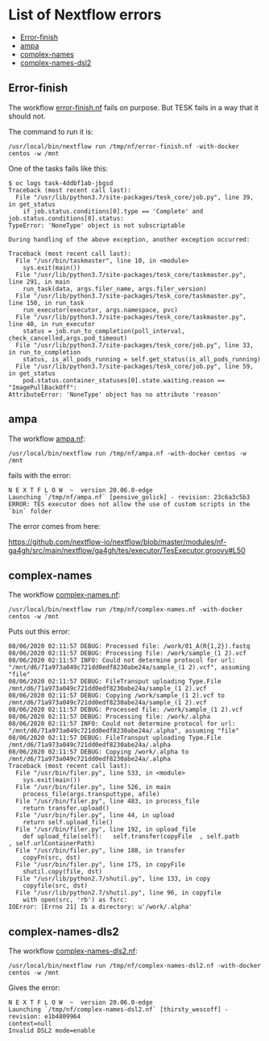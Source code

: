 # List of Nextflow errors

* [Error-finish](#Error-finish)
* [ampa](#ampa)
* [complex-names](#complex-names)
* [complex-names-dsl2](#complex-names-dsl2)

## Error-finish

The workflow [error-finish.nf](https://github.com/nextflow-io/nextflow/blob/master/tests/error-finish.nf) fails on purpose. But TESK fails in a way that it should not.

The command to run it is:

```
/usr/local/bin/nextflow run /tmp/nf/error-finish.nf -with-docker centos -w /mnt
```

One of the tasks fails like this:

```
$ oc logs task-4ddbf1ab-jbgsd                  
Traceback (most recent call last):
  File "/usr/lib/python3.7/site-packages/tesk_core/job.py", line 39, in get_status
    if job.status.conditions[0].type == 'Complete' and job.status.conditions[0].status:
TypeError: 'NoneType' object is not subscriptable

During handling of the above exception, another exception occurred:

Traceback (most recent call last):
  File "/usr/bin/taskmaster", line 10, in <module>
    sys.exit(main())
  File "/usr/lib/python3.7/site-packages/tesk_core/taskmaster.py", line 291, in main
    run_task(data, args.filer_name, args.filer_version)
  File "/usr/lib/python3.7/site-packages/tesk_core/taskmaster.py", line 150, in run_task
    run_executor(executor, args.namespace, pvc)
  File "/usr/lib/python3.7/site-packages/tesk_core/taskmaster.py", line 40, in run_executor
    status = job.run_to_completion(poll_interval, check_cancelled,args.pod_timeout)
  File "/usr/lib/python3.7/site-packages/tesk_core/job.py", line 33, in run_to_completion
    status, is_all_pods_running = self.get_status(is_all_pods_running)
  File "/usr/lib/python3.7/site-packages/tesk_core/job.py", line 59, in get_status
    pod.status.container_statuses[0].state.waiting.reason == "ImagePullBackOff":
AttributeError: 'NoneType' object has no attribute 'reason'

```

## ampa

The workflow [ampa.nf](https://github.com/nextflow-io/nextflow/blob/master/tests/ampa.nf):
```
/usr/local/bin/nextflow run /tmp/nf/ampa.nf -with-docker centos -w /mnt
```

fails with the error:

```
N E X T F L O W  ~  version 20.06.0-edge
Launching `/tmp/nf/ampa.nf` [pensive_golick] - revision: 23c6a3c5b3
ERROR: TES executor does not allow the use of custom scripts in the `bin` folder
```

The error comes from here:

<https://github.com/nextflow-io/nextflow/blob/master/modules/nf-ga4gh/src/main/nextflow/ga4gh/tes/executor/TesExecutor.groovy#L50>

## complex-names

The workflow [complex-names.nf](https://github.com/nextflow-io/nextflow/blob/master/tests/complex-names.nf):
```
/usr/local/bin/nextflow run /tmp/nf/complex-names.nf -with-docker centos -w /mnt
```

Puts out this error:
```
08/06/2020 02:11:57 DEBUG: Processed file: /work/01_A(R{1,2}).fastq
08/06/2020 02:11:57 DEBUG: Processing file: /work/sample_(1 2).vcf
08/06/2020 02:11:57 INFO: Could not determine protocol for url: "/mnt/d6/71a973a049c721dd0edf8230abe24a/sample_(1 2).vcf", assuming "file"
08/06/2020 02:11:57 DEBUG: FileTransput uploading Type.File /mnt/d6/71a973a049c721dd0edf8230abe24a/sample_(1 2).vcf
08/06/2020 02:11:57 DEBUG: Copying /work/sample_(1 2).vcf to /mnt/d6/71a973a049c721dd0edf8230abe24a/sample_(1 2).vcf
08/06/2020 02:11:57 DEBUG: Processed file: /work/sample_(1 2).vcf
08/06/2020 02:11:57 DEBUG: Processing file: /work/.alpha
08/06/2020 02:11:57 INFO: Could not determine protocol for url: "/mnt/d6/71a973a049c721dd0edf8230abe24a/.alpha", assuming "file"
08/06/2020 02:11:57 DEBUG: FileTransput uploading Type.File /mnt/d6/71a973a049c721dd0edf8230abe24a/.alpha
08/06/2020 02:11:57 DEBUG: Copying /work/.alpha to /mnt/d6/71a973a049c721dd0edf8230abe24a/.alpha
Traceback (most recent call last):
  File "/usr/bin/filer.py", line 533, in <module>
    sys.exit(main())
  File "/usr/bin/filer.py", line 526, in main
    process_file(args.transputtype, afile)
  File "/usr/bin/filer.py", line 483, in process_file
    return transfer.upload()
  File "/usr/bin/filer.py", line 44, in upload
    return self.upload_file()
  File "/usr/bin/filer.py", line 192, in upload_file
    def upload_file(self):   self.transfer(copyFile  , self.path             , self.urlContainerPath)
  File "/usr/bin/filer.py", line 188, in transfer
    copyFn(src, dst)
  File "/usr/bin/filer.py", line 175, in copyFile
    shutil.copy(file, dst)
  File "/usr/lib/python2.7/shutil.py", line 133, in copy
    copyfile(src, dst)
  File "/usr/lib/python2.7/shutil.py", line 96, in copyfile
    with open(src, 'rb') as fsrc:
IOError: [Errno 21] Is a directory: u'/work/.alpha'
```

## complex-names-dls2

The workflow [complex-names-dls2.nf](https://github.com/nextflow-io/nextflow/blob/master/tests/complex-names-dsl2.nf):
```
/usr/local/bin/nextflow run /tmp/nf/complex-names-dsl2.nf -with-docker centos -w /mnt
```

Gives the error:
```
N E X T F L O W  ~  version 20.06.0-edge
Launching `/tmp/nf/complex-names-dsl2.nf` [thirsty_wescoff] - revision: e1b4809964
context=null
Invalid DSL2 mode=enable
```
